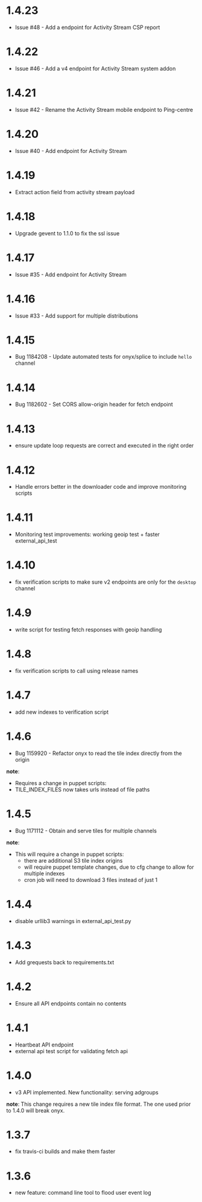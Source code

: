 1.4.23
======

* Issue #48 - Add a endpoint for Activity Stream CSP report

1.4.22
======

* Issue #46 - Add a v4 endpoint for Activity Stream system addon

1.4.21
======

* Issue #42 - Rename the Activity Stream mobile endpoint to Ping-centre

1.4.20
======

* Issue #40 - Add endpoint for Activity Stream

1.4.19
======

* Extract action field from activity stream payload

1.4.18
======

* Upgrade gevent to 1.1.0 to fix the ssl issue

1.4.17
======

* Issue #35 - Add endpoint for Activity Stream

1.4.16
======

* Issue #33 - Add support for multiple distributions

1.4.15
======

* Bug 1184208 - Update automated tests for onyx/splice to include `hello` channel

1.4.14
======

* Bug 1182602 - Set CORS allow-origin header for fetch endpoint

1.4.13
======

* ensure update loop requests are correct and executed in the right order

1.4.12
======

* Handle errors better in the downloader code and improve monitoring scripts

1.4.11
======

* Monitoring test improvements: working geoip test + faster external_api_test

1.4.10
======

* fix verification scripts to make sure v2 endpoints are only for the `desktop` channel

1.4.9
=====

* write script for testing fetch responses with geoip handling

1.4.8
=====

* fix verification scripts to call using release names

1.4.7
=====

* add new indexes to verification script

1.4.6
=====

* Bug 1159920 - Refactor onyx to read the tile index directly from the origin

__note__:
* Requires a change in puppet scripts:
 * TILE_INDEX_FILES now takes urls instead of file paths

1.4.5
=====

* Bug 1171112 - Obtain and serve tiles for multiple channels 

__note__:
* This will require a change in puppet scripts:
  * there are additional S3 tile index origins
  * will require puppet template changes, due to cfg change to allow for multiple indexes
  * cron job will need to download 3 files instead of just 1

1.4.4
=====

* disable urllib3 warnings in external_api_test.py

1.4.3
=====

* Add grequests back to requirements.txt

1.4.2
=====

* Ensure all API endpoints contain no contents

1.4.1
=====

* Heartbeat API endpoint
* external api test script for validating fetch api

1.4.0
=====

* v3 API implemented. New functionality: serving adgroups

__note__:
This change requires a new tile index file format. The one used prior to 1.4.0 will break onyx.

1.3.7
=====

* fix travis-ci builds and make them faster

1.3.6
=====

* new feature: command line tool to flood user event log
